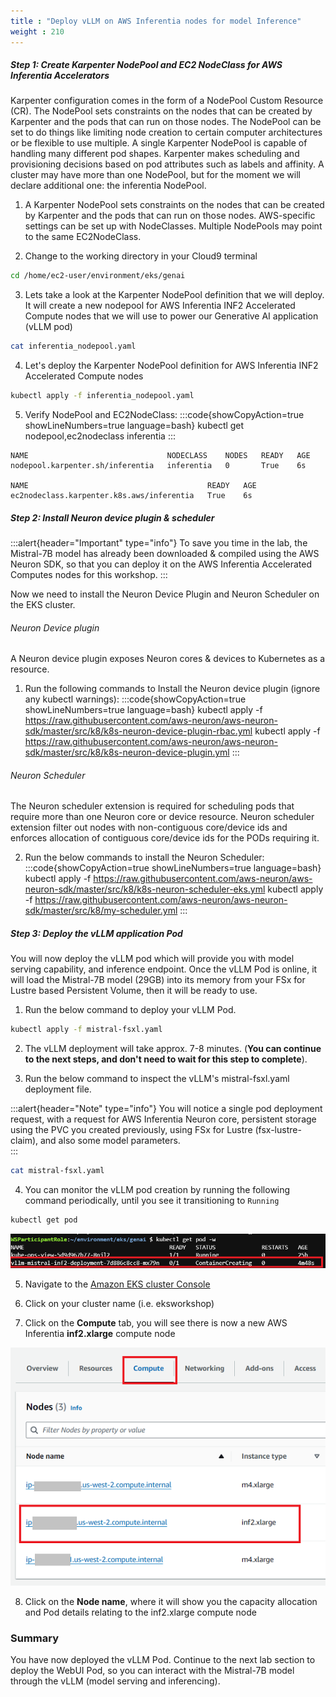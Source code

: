 ```yaml
---
title : "Deploy vLLM on AWS Inferentia nodes for model Inference"
weight : 210
---
```


#####  Step 1: Create Karpenter NodePool and EC2 NodeClass for AWS Inferentia Accelerators

Karpenter configuration comes in the form of a NodePool Custom Resource (CR). The NodePool sets constraints on the nodes that can be created by Karpenter and the pods that can run on those nodes. The NodePool can be set to do things like limiting node creation to certain computer architectures or be flexible to use multiple. A single Karpenter NodePool is capable of handling many different pod shapes. Karpenter makes scheduling and provisioning decisions based on pod attributes such as labels and affinity. A cluster may have more than one NodePool, but for the moment we will declare additional one: the inferentia NodePool.


1. A Karpenter NodePool sets constraints on the nodes that can be created by Karpenter and the pods that can run on those nodes. AWS-specific settings can be set up with NodeClasses. Multiple NodePools may point to the same EC2NodeClass.

2. Change to the working directory in your Cloud9 terminal

```bash
cd /home/ec2-user/environment/eks/genai
```

3. Lets take a look at the Karpenter NodePool definition that we will deploy. It will create a new nodepool for AWS Inferentia INF2 Accelerated Compute nodes that we will use to power our Generative AI application (vLLM pod)

```bash
cat inferentia_nodepool.yaml
```

4. Let's deploy the Karpenter NodePool definition for AWS Inferentia INF2 Accelerated Compute nodes


```bash
kubectl apply -f inferentia_nodepool.yaml
```


5. Verify NodePool and EC2NodeClass:
:::code{showCopyAction=true showLineNumbers=true language=bash}
kubectl get nodepool,ec2nodeclass inferentia
:::

```
NAME                               NODECLASS    NODES   READY   AGE
nodepool.karpenter.sh/inferentia   inferentia   0       True    6s

NAME                                        READY   AGE
ec2nodeclass.karpenter.k8s.aws/inferentia   True    6s
```

##### Step 2: Install Neuron device plugin & scheduler

:::alert{header="Important" type="info"}
To save you time in the lab, the Mistral-7B model has already been downloaded & compiled using the AWS Neuron SDK, so that you can deploy it on the AWS Inferentia Accelerated Computes nodes for this workshop.
:::


Now we need to install the Neuron Device Plugin and Neuron Scheduler on the EKS cluster.

###### Neuron Device plugin
A Neuron device plugin exposes Neuron cores & devices to Kubernetes as a resource.

1. Run the following commands to Install the Neuron device plugin (ignore any kubectl warnings):
:::code{showCopyAction=true showLineNumbers=true language=bash}
kubectl apply -f https://raw.githubusercontent.com/aws-neuron/aws-neuron-sdk/master/src/k8/k8s-neuron-device-plugin-rbac.yml
kubectl apply -f https://raw.githubusercontent.com/aws-neuron/aws-neuron-sdk/master/src/k8/k8s-neuron-device-plugin.yml
:::

###### Neuron Scheduler
The Neuron scheduler extension is required for scheduling pods that require more than one Neuron core or device resource. Neuron scheduler extension filter out nodes with non-contiguous core/device ids and enforces allocation of contiguous core/device ids for the PODs requiring it.


2. Run the below commands to install the Neuron Scheduler:
:::code{showCopyAction=true showLineNumbers=true language=bash}
kubectl apply -f https://raw.githubusercontent.com/aws-neuron/aws-neuron-sdk/master/src/k8/k8s-neuron-scheduler-eks.yml
kubectl apply -f https://raw.githubusercontent.com/aws-neuron/aws-neuron-sdk/master/src/k8/my-scheduler.yml
:::


##### Step 3: Deploy the vLLM application Pod

You will now deploy the vLLM pod which will provide you with model serving capability, and inference endpoint. Once the vLLM Pod is online, it will load the Mistral-7B model (29GB) into its memory from your FSx for Lustre based Persistent Volume, then it will be ready to use.

1. Run the below command to deploy your vLLM Pod.

```bash
kubectl apply -f mistral-fsxl.yaml
```

2. The vLLM deployment will take approx. 7-8 minutes. (**You can continue to the next steps, and don't need to wait for this step to complete**).

3. Run the below command to inspect the vLLM's mistral-fsxl.yaml deployment file.

:::alert{header="Note" type="info"}
You will notice a single pod deployment request, with a request for AWS Inferentia Neuron core, persistent storage using the PVC you created previously, using FSx for Lustre (fsx-lustre-claim), and also some model parameters.  
:::


```bash
cat mistral-fsxl.yaml
```

4. You can monitor the vLLM pod creation by running the following command periodically, until you see it transitioning to `Running`

```bash
kubectl get pod
```

![vllm_pod](/static/images/vllm_pod_1.png)


5. Navigate to the [Amazon EKS cluster Console](https://console.aws.amazon.com/eks)

6. Click on your cluster name (i.e. eksworkshop)

7. Click on the   **Compute** tab, you will see there is now a new AWS Inferentia **inf2.xlarge** compute node

![inf2_node](/static/images/inf2_node.png)

8. Click on the **Node name**, where it will show you the capacity allocation and Pod details relating to the inf2.xlarge compute node


### Summary
You have now deployed the vLLM Pod. Continue to the next lab section to deploy the WebUI Pod, so you can interact with the Mistral-7B model through the vLLM (model serving and inferencing).
